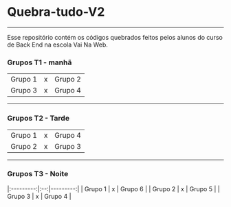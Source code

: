 # Quebra-tudo-V2
---
Esse repositório contém os códigos quebrados feitos pelos alunos do curso de Back End na escola Vai Na Web. 

### Grupos T1 - manhã
|           |    |          |
|:---------:|:--:|---------:|
| Grupo 1   | x  | Grupo 2  |
| Grupo 3   | x  | Grupo 4  |

---
### Grupos T2 - Tarde
|           |    |          |
|:---------:|:--:|---------:|
| Grupo 1   | x  | Grupo 4  |
| Grupo 2   | x  | Grupo 3  |

---
### Grupos T3 - Noite

|:---------:|:--:|---------:|
| Grupo 1   | x  | Grupo 6  |
| Grupo 2   | x  | Grupo 5  |
| Grupo 3   | x  | Grupo 4  |

